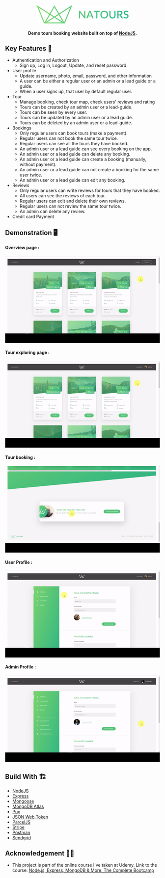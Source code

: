 <div style="text-align:center">
  <img src="./public/img/logo-green.png" alt="Natours" />
</div>
<h4 align="center">Demo tours booking website built on top of <a href="https://nodejs.org/en/" target="_blank">NodeJS</a>.</h4>

## Key Features 📝

- Authentication and Authorization
  - Sign up, Log in, Logout, Update, and reset password.
- User profile
  - Update username, photo, email, password, and other information
  - A user can be either a regular user or an admin or a lead guide or a guide.
  - When a user signs up, that user by default regular user.
- Tour
  - Manage booking, check tour map, check users' reviews and rating
  - Tours can be created by an admin user or a lead-guide.
  - Tours can be seen by every user.
  - Tours can be updated by an admin user or a lead guide.
  - Tours can be deleted by an admin user or a lead-guide.
- Bookings
  - Only regular users can book tours (make a payment).
  - Regular users can not book the same tour twice.
  - Regular users can see all the tours they have booked.
  - An admin user or a lead guide can see every booking on the app.
  - An admin user or a lead guide can delete any booking.
  - An admin user or a lead guide can create a booking (manually, without payment).
  - An admin user or a lead guide can not create a booking for the same user twice.
  - An admin user or a lead guide can edit any booking.
- Reviews
  - Only regular users can write reviews for tours that they have booked.
  - All users can see the reviews of each tour.
  - Regular users can edit and delete their own reviews.
  - Regular users can not review the same tour twice.
  - An admin can delete any review.
- Credit card Payment

## Demonstration 🖥️

#### Overview page :

![Overview](./public/gifs/overview.gif)

#### Tour exploring page :

![Tour Exploring](./public/gifs/tourexploring.gif)

#### Tour booking :

![Tour booking](./public/gifs/Tour%20booking.gif)

#### User Profile :

![User profile](./public/gifs/user%20profile.gif)

#### Admin Profile :

![Admin profile](./public/gifs/admin%20profile.gif)

## Build With 🏗️

- [NodeJS](https://nodejs.org/en/) 
- [Express](http://expressjs.com/) 
- [Mongoose](https://mongoosejs.com/) 
- [MongoDB Atlas](https://www.mongodb.com/cloud/atlas)
- [Pug](https://pugjs.org/api/getting-started.html) 
- [JSON Web Token](https://jwt.io/) 
- [ParcelJS](https://parceljs.org/) 
- [Stripe](https://stripe.com/) 
- [Postman](https://www.getpostman.com/) 
- [Sendgrid](https://sendgrid.com/) 

## Acknowledgement 🙏🏻

- This project is part of the online course I've taken at Udemy. Link to the course: [Node.js, Express, MongoDB & More: The Complete Bootcamp](https://www.udemy.com/course/nodejs-express-mongodb-bootcamp/)
